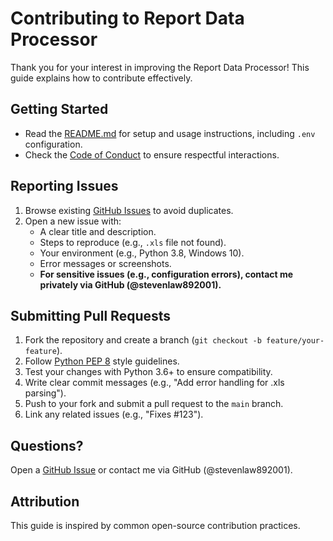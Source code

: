 # Contributing to Report Data Processor

Thank you for your interest in improving the Report Data Processor! This guide explains how to contribute effectively.

## Getting Started

- Read the [README.md](README.md) for setup and usage instructions, including `.env` configuration.
- Check the [Code of Conduct](CODE_OF_CONDUCT.md) to ensure respectful interactions.

## Reporting Issues

1. Browse existing [GitHub Issues](https://github.com/stevenlaw892001/ReportDataProcessor/issues) to avoid duplicates.
2. Open a new issue with:
   - A clear title and description.
   - Steps to reproduce (e.g., `.xls` file not found).
   - Your environment (e.g., Python 3.8, Windows 10).
   - Error messages or screenshots.
   - **For sensitive issues (e.g., configuration errors), contact me privately via GitHub (@stevenlaw892001).**

## Submitting Pull Requests

1. Fork the repository and create a branch (`git checkout -b feature/your-feature`).
2. Follow [Python PEP 8](https://www.python.org/dev/peps/pep-0008/) style guidelines.
3. Test your changes with Python 3.6+ to ensure compatibility.
4. Write clear commit messages (e.g., "Add error handling for .xls parsing").
5. Push to your fork and submit a pull request to the `main` branch.
6. Link any related issues (e.g., "Fixes #123").

## Questions?

Open a [GitHub Issue](https://github.com/stevenlaw892001/report-data-processor/issues) or contact me via GitHub (@stevenlaw892001).

## Attribution

This guide is inspired by common open-source contribution practices.